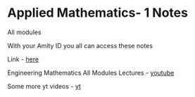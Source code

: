# Applied Mathematics- 1 Notes

All modules

With your Amity ID you all can access these notes

Link - [here]

Engineering Mathematics All Modules Lectures - [youtube]

Some more yt videos - [yt](https://youtube.com/c/MKSTUTORIALSbyManojSir)







[here]: https://amityedu96491.sharepoint.com/:f:/s/MATH114Sem-1BTCSE21D2021-2022Odd172972/EjPwLNERum9CuEjOwCsHau4B91pR-vhUIflG3raVbORe0A?e=3ZXUM0

[youtube]: https://youtube.com/playlist?list=PLU6SqdYcYsfLPxjd-k-MaoG7qgRQ-2fKc
